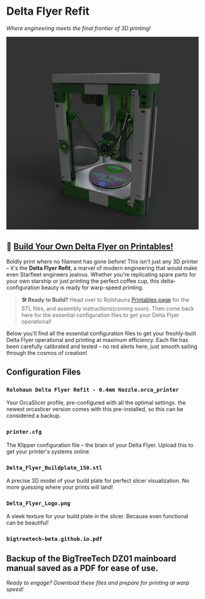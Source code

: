 # Delta Flyer Refit
*Where engineering meets the final frontier of 3D printing!*

![Delta Flyer Refit 3D Printer](Delta_Flyer_Refit_Full_Assembly_11.png)

## 🔧 [Build Your Own Delta Flyer on Printables!](https://www.printables.com/model/1327596-delta-flyer-refit-3d-printer)

Boldly print where no filament has gone before! This isn't just any 3D printer – it's the **Delta Flyer Refit**, a marvel of modern engineering that would make even Starfleet engineers jealous. Whether you're replicating spare parts for your own starship or just printing the perfect coffee cup, this delta-configuration beauty is ready for warp-speed printing.

> **🛠️ Ready to Build?** Head over to Rolohauns [Printables page](https://www.printables.com/model/1327596-delta-flyer-refit-3d-printer) for the STL files, and assembly instructions(coming soon). Then come back here for the essential configuration files to get your Delta Flyer operational!

Below you'll find all the essential configuration files to get your freshly-built Delta Flyer operational and printing at maximum efficiency. Each file has been carefully calibrated and tested – no red alerts here, just smooth sailing through the cosmos of creation!

## Configuration Files

### `Rolohaun Delta Flyer Refit - 0.4mm Nozzle.orca_printer`
Your OrcaSlicer profile, pre-configured with all the optimal settings. the newest orcaslicer version comes with this pre-installed, so this can be considered a backup.

### `printer.cfg`
The Klipper configuration file – the brain of your Delta Flyer. Upload this to get your printer's systems online.

### `Delta_Flyer_Buildplate_150.stl`
A precise 3D model of your build plate for perfect slicer visualization. No more guessing where your prints will land!

### `Delta_Flyer_Logo.png`
A sleek texture for your build plate in the slicer. Because even functional can be beautiful!

### `bigtreetech-beta.github.io.pdf`
Backup of the BigTreeTech DZ01 mainboard manual saved as a PDF for ease of use.
---

*Ready to engage? Download these files and prepare for printing at warp speed!* 
